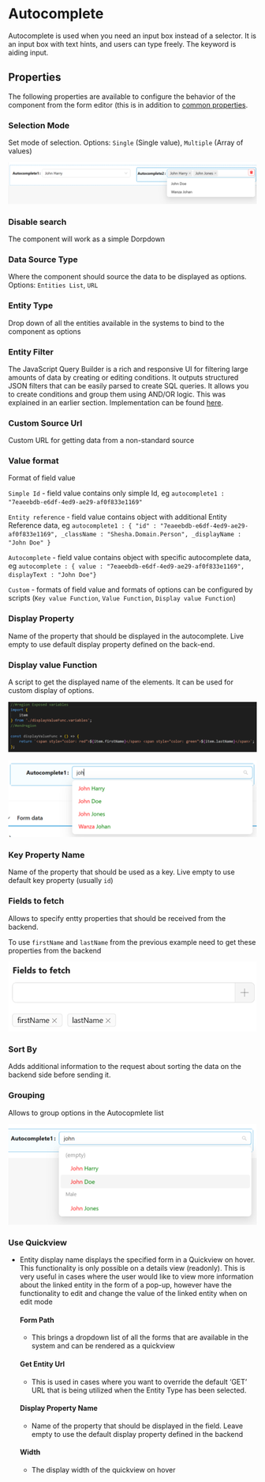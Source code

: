 # Autocomplete

Autocomplete is used when you need an input box instead of a selector. It is an input box with text hints, and users can type freely. The keyword is aiding input.

## Properties

The following properties are available to configure the behavior of the component from the form editor (this is in addition to [common properties](/docs/front-end-basics/form-components/common-component-properties).

### Selection Mode

Set mode of selection. Options: `Single` (Single value), `Multiple` (Array of values)

![1742845271269](images/autocomplete/1742845271269.png)

### Disable search

The component will work as a simple Dorpdown

### Data Source Type

Where the component should source the data to be displayed as options. Options: `Entities List`, `URL`

### Entity Type

Drop down of all the entities available in the systems to bind to the component as options

### Entity Filter

The JavaScript Query Builder is a rich and responsive UI for filtering large amounts of data by creating or editing conditions. It outputs structured JSON filters that can be easily parsed to create SQL queries. It allows you to create conditions and group them using AND/OR logic. This was explained in an earlier section. Implementation can be found [here](/docs/front-end-basics/how-to-guides/filtering).

### Custom Source Url

Custom URL for getting data from a non-standard source

### Value format

Format of field value

`Simple Id` - field value contains only simple Id, eg `autocomplete1 : "7eaeebdb-e6df-4ed9-ae29-af0f833e1169"`

`Entity reference` - field value contains object with additional Entity Reference data, eg `autocomplete1 : { "id" : "7eaeebdb-e6df-4ed9-ae29-af0f833e1169", _className : "Shesha.Domain.Person", _displayName : "John Doe" }`

`Autocomplete` - field value contains object with specific autocomplete data, eg `autocomplete : { value : "7eaeebdb-e6df-4ed9-ae29-af0f833e1169", displayText : "John Doe"}`

`Custom` - formats of field value and formats of options can be configured by scripts (`Key value Function`, `Value Function`, `Display value Function`)

### Display Property

Name of the property that should be displayed in the autocomplete. Live empty to use default display property defined on the back-end.

### Display value Function

A script to get the displayed name of the elements. It can be used for custom display of options.

![1742846723881](images/autocomplete/1742846723881.png)

![1742846752828](images/autocomplete/1742846752828.png)

### Key Property Name

Name of the property that should be used as a key. Live empty to use default key property (usually `id`)

### Fields to fetch

Allows to specify entty properties that should be received from the backend.

To use `firstName` and `lastName` from the previous example need to get these properties from the backend

![1742847003527](images/autocomplete/1742847003527.png)

### Sort By

Adds additional information to the request about sorting the data on the backend side before sending it.

### Grouping

Allows to group options in the Autocopmlete list

![1742849171048](images/autocomplete/1742849171048.png)

### Use Quickview

- Entity display name displays the specified form in a Quickview on hover. This functionality is only possible on a details view (readonly). This is very useful in cases where the user would like to view more information about the linked entity in the form of a pop-up, however have the functionality to edit and change the value of the linked entity when on edit mode

  #### Form Path


  - This brings a dropdown list of all the forms that are available in the system and can be rendered as a quickview

  #### Get Entity Url

  - This is used in cases where you want to override the default ‘GET’ URL that is being utilized when the Entity Type has been selected.

  #### Display Property Name

  - Name of the property that should be displayed in the field. Leave empty to use the default display property defined in the backend

  #### Width

  - The display width of the quickview on hover

[//]: #
